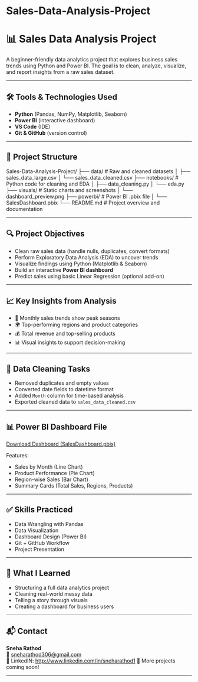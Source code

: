 # Sales-Data-Analysis-Project

# 📊 Sales Data Analysis Project

A beginner-friendly data analytics project that explores business sales trends using Python and Power BI. The goal is to clean, analyze, visualize, and report insights from a raw sales dataset.

---

## 🛠 Tools & Technologies Used

- **Python** (Pandas, NumPy, Matplotlib, Seaborn)
- **Power BI** (interactive dashboard)
- **VS Code** (IDE)
- **Git & GitHub** (version control)

---

## 📁 Project Structure

Sales-Data-Analysis-Project/
├── data/ # Raw and cleaned datasets
│ ├── sales_data_large.csv
│ └── sales_data_cleaned.csv
├── notebooks/ # Python code for cleaning and EDA
│ ├── data_cleaning.py
│ └── eda.py
├── visuals/ # Static charts and screenshots
│ └── dashboard_preview.png
├── powerbi/ # Power BI .pbix file
│ └── SalesDashboard.pbix
└── README.md # Project overview and documentation


---

## 🔍 Project Objectives

- Clean raw sales data (handle nulls, duplicates, convert formats)
- Perform Exploratory Data Analysis (EDA) to uncover trends
- Visualize findings using Python (Matplotlib & Seaborn)
- Build an interactive **Power BI dashboard**
- Predict sales using basic Linear Regression (optional add-on)

---

## 📈 Key Insights from Analysis

- 📅 Monthly sales trends show peak seasons
- 🌍 Top-performing regions and product categories
- 💰 Total revenue and top-selling products
- 📊 Visual insights to support decision-making

---

## 🧼 Data Cleaning Tasks

- Removed duplicates and empty values
- Converted date fields to datetime format
- Added `Month` column for time-based analysis
- Exported cleaned data to `sales_data_cleaned.csv`

---

## 📊 Power BI Dashboard File 

[Download Dashboard (SalesDashboard.pbix)](PowerBi/SalesDashboard.pbix)

Features:
- Sales by Month (Line Chart)
- Product Performance (Pie Chart)
- Region-wise Sales (Bar Chart)
- Summary Cards (Total Sales, Regions, Products)

---

## ✅ Skills Practiced

- Data Wrangling with Pandas
- Data Visualization
- Dashboard Design (Power BI)
- Git + GitHub Workflow
- Project Presentation

---

## 🧠 What I Learned

- Structuring a full data analytics project
- Cleaning real-world messy data
- Telling a story through visuals
- Creating a dashboard for business users

---

## 📬 Contact

**Sneha Rathod**  
📧 sneharathod306@gmail.com  
🔗 LinkedIN: http://www.linkedin.com/in/sneharathod1
📁 More projects coming soon!

---

